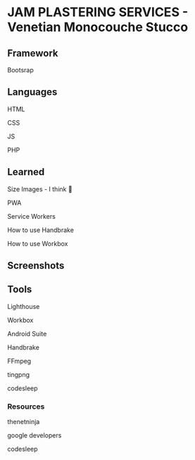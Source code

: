 #  JAM PLASTERING SERVICES - Venetian Monocouche Stucco

## Framework 

Bootsrap 

## Languages

HTML 

CSS 

JS 

PHP

## Learned

Size Images - I think 👀

PWA

Service Workers

How to use Handbrake

How to use Workbox

## Screenshots



## Tools

Lighthouse

Workbox

Android Suite

Handbrake

FFmpeg

tingpng

codesleep

### Resources

thenetninja

google developers

codesleep


